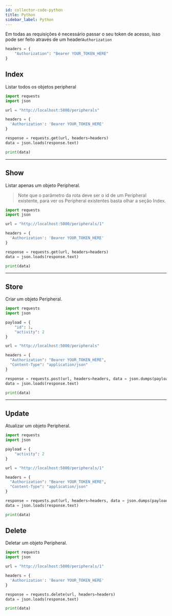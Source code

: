```yaml
---
id: collector-code-python
title: Python
sidebar_label: Python
---
```

Em todas as requisições é necessário passar o seu token de acesso, isso pode ser feito através de um header`Authorization`

```python
headers = {
    "Authorization": "Bearer YOUR_TOKEN_HERE"
}
```

## Index
Listar todos os objetos peripheral
```python
import requests
import json

url = "http://localhost:5000/peripherals"

headers = {
  'Authorization': 'Bearer YOUR_TOKEN_HERE'
}

response = requests.get(url, headers=headers)
data = json.loads(response.text)

print(data)
```

----

## Show

Listar apenas um objeto Peripheral.

>Note que o parâmetro da rota deve ser o id de um Peripheral existente, para ver os Peripheral existentes basta olhar a seção Index.

```python
import requests
import json

url = "http://localhost:5000/peripherals/1"

headers = {
  'Authorization': 'Bearer YOUR_TOKEN_HERE'
}

response = requests.get(url, headers=headers)
data = json.loads(response.text)

print(data)
```

----

## Store

Criar um objeto Peripheral.

```python
import requests
import json

payload = {
	"id": 1,
	"activity": 2
}

url = "http://localhost:5000/peripherals"

headers = {
  "Authorization": "Bearer YOUR_TOKEN_HERE",
  "Content-Type": "application/json"
}

response = requests.post(url, headers=headers, data = json.dumps(payload))
data = json.loads(response.text)

print(data)
```

----

## Update

Atualizar um objeto Peripheral.

```python
import requests
import json

payload = {
	"activity": 2
}

url = "http://localhost:5000/peripherals/1"

headers = {
  "Authorization": "Bearer YOUR_TOKEN_HERE",
  "Content-Type": "application/json"
}

response = requests.put(url, headers=headers, data = json.dumps(payload))
data = json.loads(response.text)

print(data)
```

## Delete

Deletar um objeto Peripheral.

```python
import requests
import json

url = "http://localhost:5000/peripherals/1"

headers = {
  'Authorization': 'Bearer YOUR_TOKEN_HERE'
}

response = requests.delete(url, headers=headers)
data = json.loads(response.text)

print(data)
```

